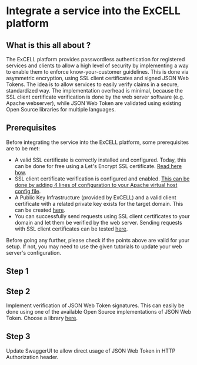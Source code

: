Integrate a service into the ExCELL platform
============================================
## What is this all about ?
The ExCELL platform provides passwordless authentication for registered services and
 clients to allow a high level of security by implementing a way to enable them to 
 enforce know-your-customer guidelines. This is done via asymmetric
 encryption, using SSL client certificates and signed JSON Web Tokens. The idea is to
 allow services to easily verify claims in a secure, standardized way. The implementation
 overhead is minimal, because the SSL client certificate verification is done by the
 web server software (e.g. Apache webserver), while JSON Web Token are validated using
 existing Open Source libraries for multiple languages.

## Prerequisites

Before integrating the service into the ExCELL platform, some prerequisites are to 
be met:
- A valid SSL certificate is correctly installed and configured. Today, this can be done
for free using a Let's Encrypt SSL certificate. [Read here how](https://github.com/excell-mobility/example-x509-authentication/blob/master/get-free-ssl-certificate-via-lets-encrypt.md).
- SSL client certificate verification is configured and enabled. [This can be done by
adding 4 lines of configuration to your Apache virtual host config file](https://github.com/excell-mobility/example-x509-authentication/blob/master/upgrade-vhost-for-ssl-client-certificate-verification.md).
- A Public Key Infrastructure (provided by ExCELL) and a valid client certificate
with a related private key exists for the target domain. This can be created [here](https://github.com/excell-mobility/example-x509-authentication/blob/master/create-csr-and-signed-certificate-files.md).
- You can successfully send requests using SSL client certificates to your domain and
let them be verified by the web server. Sending requests with SSL client certificates can
be tested [here](https://github.com/excell-mobility/example-x509-authentication/blob/master/test-request-with-ssl-client-certificate.md).

Before going any further, please check if the points above are valid for your setup. If not, you 
may need to use the given tutorials to update your web server's configuration.

## Step 1

## Step 2
Implement verification of JSON Web Token signatures. This can easily be done using one
of the available Open Source implementations of JSON Web Token. Choose a library [here](https://jwt.io/).

## Step 3
Update SwaggerUI to allow direct usage of JSON Web Token in HTTP Authorization header.